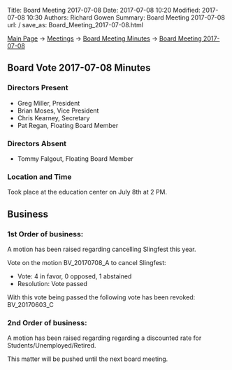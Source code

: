 Title: Board Meeting 2017-07-08
Date: 2017-07-08 10:20
Modified: 2017-07-08 10:30
Authors: Richard Gowen
Summary: Board Meeting 2017-07-08
url: /
save_as: Board_Meeting_2017-07-08.html

[Main Page](index.html) -\> [Meetings](Meetings.html)
-\> [Board Meeting Minutes](Board_Meeting_Minutes.html) -\> [Board Meeting 2017-07-08](Board_Meeting_2017-07-08.html)

Board Vote 2017-07-08 Minutes
-----------------------------

### Directors Present

-   Greg Miller, President
-   Brian Moses, Vice President
-   Chris Kearney, Secretary
-   Pat Regan, Floating Board Member

### Directors Absent

-   Tommy Falgout, Floating Board Member

### Location and Time

Took place at the education center on July 8th at 2 PM.

Business
--------

### 1st Order of business:

A motion has been raised regarding cancelling Slingfest this year.

Vote on the motion BV_20170708_A to cancel Slingfest:

-   Vote: 4 in favor, 0 opposed, 1 abstained
-   Resolution: Vote passed

With this vote being passed the following vote has been revoked: BV_20170603_C

### 2nd Order of business:

A motion has been raised regarding regarding a discounted rate for Students/Unemployed/Retired.

This matter will be pushed until the next board meeting.

